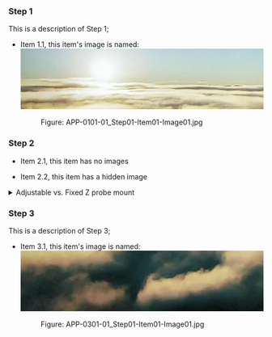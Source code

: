 ### Step 1
This is a description of Step 1; 
- Item 1.1, this item's image is named: 
  ![APP-Step01-Item00-Image01](assets/APP-0101-01_Step01-Item01-Image01.jpg)
  <figure> Figure: APP-0101-01_Step01-Item01-Image01.jpg</figure>

<!-- ---------------------------------------------------------------------------- -->

### Step 2

 - Item 2.1,
   this item has no images 

 - Item 2.2,
   this item has a hidden image 

<details>
  <summary>
  Adjustable vs. Fixed Z probe mount
  </summary>

  ![APP-Step02-Item02-Image01](assets/APP-0202-01_Step02-Item02_Image01.jpg)

  **Adjustable Z probe mount** is
  - 👍 Perfect for power users who want to use hotends of different lengths (like full metal E3D v6 hotend).
  - 👍 Compatible with jb JellyBOX Original and 2.
  - 👎 Under certain conditions can move if disturbed.

  **Fixed Z probe mount** is
  - 👍 Easier to use
  - 👍 Can never move once set-up
  - 👎 Is only compatible with JellyBOX 2 in the moment
</details>

<!-- ---------------------------------------------------------------------------- -->

### Step 3
This is a description of Step 3; 
- Item 3.1, this item's image is named: 
  ![APP-Step03-Item01-Image01](assets/APP-0301-01_Step03-Item01-Image01.jpg)
  <figure> Figure: APP-0301-01_Step01-Item01-Image01.jpg</figure>

<!-- ---------------------------------------------------------------------------- -->

<span></span>
